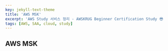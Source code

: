 ```yaml
---
key: jekyll-text-theme
title: 'AWS MSK'
excerpt: 'AWS Study 서비스 정리 - AWSKRUG Beginner Certification Study 😎'
tags: [AWS, SAA, cloud, study] 
---
```


## AWS MSK